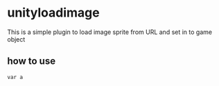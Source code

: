 # unityloadimage
This is a simple plugin to load image sprite from URL and set in to game object
## how to use
```
var a
```
